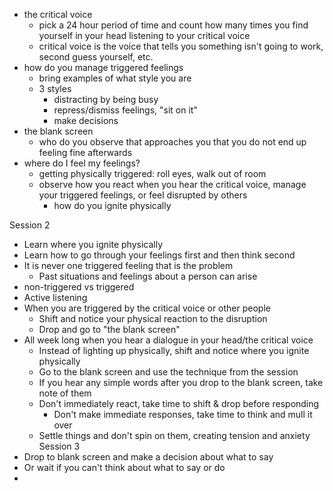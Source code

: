 - the critical voice
	- pick a 24 hour period of time and count how many times you find yourself in your head listening to your critical voice
	- critical voice is the voice that tells you something isn't going to work, second guess yourself, etc.
- how do you manage triggered feelings
	- bring examples of what style you are
	- 3 styles
		- distracting by being busy
		- repress/dismiss feelings, "sit on it"
		- make decisions
-  the blank screen
	- who do you observe that approaches you that you do not end up feeling fine afterwards
- where do I feel my feelings?
	- getting physically triggered: roll eyes, walk out of room
	- observe how you react when you hear the critical voice, manage your triggered feelings, or feel disrupted by others
		- how do you ignite physically

Session 2
- Learn where you ignite physically
- Learn how to go through your feelings first and then think second
- It is never one triggered feeling that is the problem
	- Past situations and feelings about a person can arise
- non-triggered vs triggered
- Active listening
- When you are triggered by the critical voice or other people
	- Shift and notice your physical reaction to the disruption
	- Drop and go to "the blank screen"
- All week long when you hear a dialogue in your head/the critical voice
	- Instead of lighting up physically, shift and notice where you ignite physically
	- Go to the blank screen and use the technique from the session
	- If you hear any simple words after you drop to the blank screen, take note of them
	- Don't immediately react, take time to shift & drop before responding
		- Don't make immediate responses, take time to think and mull it over
	- Settle things and don't spin on them, creating tension and anxiety
Session 3
- Drop to blank screen and make a decision about what to say
- Or wait if you can't think about what to say or do
- 